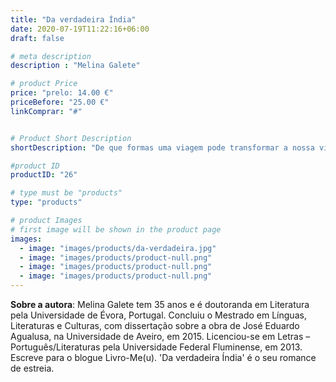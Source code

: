 ```yaml
---
title: "Da verdadeira Índia"
date: 2020-07-19T11:22:16+06:00
draft: false

# meta description
description : "Melina Galete"

# product Price
price: "prelo: 14.00 €"
priceBefore: "25.00 €"
linkComprar: "#"


# Product Short Description
shortDescription: "De que formas uma viagem pode transformar a nossa vida? 'Da verdadeira Índia' não é apenas um diário autobiográfico desse processo, mas antes a partilha com os leitores da obra de uma importante mutação interior. De Niterói para Aveiro,  para onde se mudou com sua filha, Melina Galete já havia atravessado uma mudança cultural, onde se obrigou a desconstruir padrões normativos do seu local de origem. É precisamente em Portugal que a autora conhece a indiana Sridevi (nome fictício, para proteger a respetiva identidade), colega de apartamento, que anos depois a convida para o seu casamento, uma união arranjada, como é comum no país asiático. Embora seja inicialmente resistente à ideia de ver a amiga casar-se com um desconhecido, Melina embarca numa das maiores aventuras de sua vida, para se fazer presente na festa e conhecer um novo país do qual tinha já tantas imagens pré-concebidas. O desafio do etnocentrismo, a redescoberta de si num lugar novo e os impactos que ficam gravados na alma humana, como tatuagens, são temas centrais de 'Da verdadeira Índia', uma obra sensível e um convite à reflexão sobre o que definimos como norma."

#product ID
productID: "26"

# type must be "products"
type: "products"

# product Images
# first image will be shown in the product page
images:
  - image: "images/products/da-verdadeira.jpg"
  - image: "images/products/product-null.png"
  - image: "images/products/product-null.png"
  - image: "images/products/product-null.png"
---
```


**Sobre a autora**: Melina Galete tem 35 anos e é doutoranda em Literatura pela Universidade de Évora, Portugal. Concluiu o Mestrado em Línguas, Literaturas e Culturas, com dissertação sobre  a obra de José Eduardo Agualusa, na Universidade de Aveiro, em 2015. Licenciou-se em Letras – Português/Literaturas pela Universidade Federal Fluminense, em 2013. Escreve para o blogue Livro-Me(u). 'Da verdadeira Índia' é o seu romance de estreia.